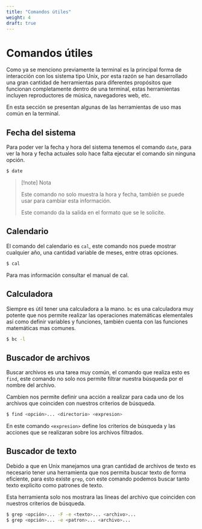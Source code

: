 ```yaml
---
title: "Comandos útiles"
weight: 4
draft: true
---
```

# Comandos útiles
Como ya se menciono previamente la terminal es la principal forma de interacción con los sistema tipo Unix, por esta razón se han desarrollado una gran cantidad de herramientas para diferentes propósitos que funcionan completamente dentro de una terminal, estas herramientas incluyen reproductores de música, navegadores web, etc.

En esta sección se presentan algunas de las herramientas de uso mas común en la terminal. 

## Fecha del sistema
Para poder ver la fecha y hora del sistema tenemos el comando `date`, para ver la hora y fecha actuales solo hace falta ejecutar el comando sin ninguna opción.

```bash
$ date
```

>[!note] Nota
>
>Este comando no solo muestra la hora y fecha, también se puede usar para cambiar esta información. 
>
>Este comando da la salida en el formato que se le solicite.

## Calendario
El comando del calendario es `cal`, este comando nos puede mostrar cualquier año, una cantidad variable de meses, entre otras opciones.
```bash
$ cal
```

Para mas información consultar el manual de cal.

## Calculadora
Siempre es útil tener una calculadora a la mano. `bc` es una calculadora muy potente que nos permite realizar las operaciones matemáticas elementales así como definir variables y funciones, también cuenta con las funciones matemáticas mas comunes.

```bash
$ bc -l
```

## Buscador de archivos
Buscar archivos es una tarea muy común, el comando que realiza esto es `find`,
este comando no solo nos permite filtrar nuestra búsqueda por el nombre del archivo.

Cambien nos permite definir una acción a realizar para cada uno de los archivos que coinciden con nuestros criterios de búsqueda.

```bash
$ find <opción>... <directorio> <expresion>
```

En este comando `<expresion>` define los criterios de búsqueda y las acciones que se realizaran sobre los archivos filtrados.

## Buscador de texto
Debido a que en Unix manejamos una gran cantidad de archivos de texto es necesario tener una herramienta que nos permita buscar texto de forma eficiente, para esto existe `grep`, con este comando podemos buscar tanto texto explicito como patrones de texto.

Esta herramienta solo nos mostrara las lineas del archivo que coinciden con nuestros criterios de búsqueda.

```bash
$ grep <opción>... -F -e <texto>... <archivo>...
$ grep <opción>... -e <patron>... <archivo>...
```